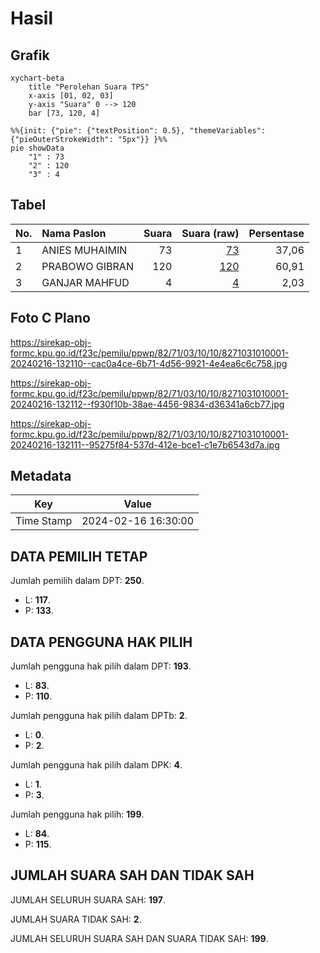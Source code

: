# Hasil

## Grafik

```mermaid
xychart-beta
    title "Perolehan Suara TPS"
    x-axis [01, 02, 03]
    y-axis "Suara" 0 --> 120
    bar [73, 120, 4]
```

```mermaid
%%{init: {"pie": {"textPosition": 0.5}, "themeVariables": {"pieOuterStrokeWidth": "5px"}} }%%
pie showData
    "1" : 73
    "2" : 120
    "3" : 4
```

## Tabel

| No. | Nama Paslon    | Suara | Suara (raw) | Persentase |
|:--- |:-------------- | -----:| -----------:| ----------:|
| 1   | ANIES MUHAIMIN | 73    | [73][p-1]   | 37,06      |
| 2   | PRABOWO GIBRAN | 120   | [120][p-2]  | 60,91      |
| 3   | GANJAR MAHFUD  | 4     | [4][p-3]    | 2,03       |


[p-1]: https://github.com/gigit-pemilu/pemilu-2024-82-maluku-utara/blob/main/pilpres/hitung-suara/sub/82-maluku-utara/sub/71-kota-ternate/sub/03-kota-ternate-utara/sub/1010-salero/sub/001-tps/sub/paslon-1.txt
[p-2]: https://github.com/gigit-pemilu/pemilu-2024-82-maluku-utara/blob/main/pilpres/hitung-suara/sub/82-maluku-utara/sub/71-kota-ternate/sub/03-kota-ternate-utara/sub/1010-salero/sub/001-tps/sub/paslon-2.txt
[p-3]: https://github.com/gigit-pemilu/pemilu-2024-82-maluku-utara/blob/main/pilpres/hitung-suara/sub/82-maluku-utara/sub/71-kota-ternate/sub/03-kota-ternate-utara/sub/1010-salero/sub/001-tps/sub/paslon-3.txt

## Foto C Plano

https://sirekap-obj-formc.kpu.go.id/f23c/pemilu/ppwp/82/71/03/10/10/8271031010001-20240216-132110--cac0a4ce-6b71-4d56-9921-4e4ea6c6c758.jpg

https://sirekap-obj-formc.kpu.go.id/f23c/pemilu/ppwp/82/71/03/10/10/8271031010001-20240216-132112--f930f10b-38ae-4456-9834-d36341a6cb77.jpg

https://sirekap-obj-formc.kpu.go.id/f23c/pemilu/ppwp/82/71/03/10/10/8271031010001-20240216-132111--95275f84-537d-412e-bce1-c1e7b6543d7a.jpg


## Metadata

| Key        | Value               |
| ---------- | ------------------- |
| Time Stamp | 2024-02-16 16:30:00 |


## DATA PEMILIH TETAP

Jumlah pemilih dalam DPT: **250**.
 * L: **117**.
 * P: **133**.

## DATA PENGGUNA HAK PILIH

Jumlah pengguna hak pilih dalam DPT: **193**.
 * L: **83**.
 * P: **110**.

Jumlah pengguna hak pilih dalam DPTb: **2**.
 * L: **0**.
 * P: **2**.

Jumlah pengguna hak pilih dalam DPK: **4**.
 * L: **1**.
 * P: **3**.

Jumlah pengguna hak pilih: **199**.
 * L: **84**.
 * P: **115**.

## JUMLAH SUARA SAH DAN TIDAK SAH

JUMLAH SELURUH SUARA SAH: **197**.

JUMLAH SUARA TIDAK SAH: **2**.

JUMLAH SELURUH SUARA SAH DAN SUARA TIDAK SAH: **199**.


